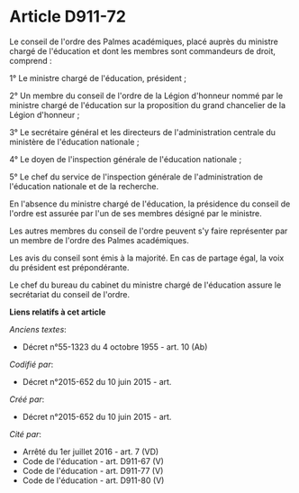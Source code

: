# Article D911-72

Le conseil de l'ordre des Palmes académiques, placé auprès du ministre chargé de l'éducation et dont les membres sont
commandeurs de droit, comprend :

1° Le ministre chargé de l'éducation, président ;

2° Un membre du conseil de l'ordre de la Légion d'honneur nommé par le ministre chargé de l'éducation sur la proposition du
grand chancelier de la Légion d'honneur ;

3° Le secrétaire général et les directeurs de l'administration centrale du ministère de l'éducation nationale ;

4° Le doyen de l'inspection générale de l'éducation nationale ;

5° Le chef du service de l'inspection générale de l'administration de l'éducation nationale et de la recherche.

En l'absence du ministre chargé de l'éducation, la présidence du conseil de l'ordre est assurée par l'un de ses membres
désigné par le ministre.

Les autres membres du conseil de l'ordre peuvent s'y faire représenter par un membre de l'ordre des Palmes académiques.

Les avis du conseil sont émis à la majorité. En cas de partage égal, la voix du président est prépondérante.

Le chef du bureau du cabinet du ministre chargé de l'éducation assure le secrétariat du conseil de l'ordre.

**Liens relatifs à cet article**

_Anciens textes_:

  - Décret n°55-1323 du 4 octobre 1955 - art. 10 (Ab)

_Codifié par_:

  - Décret n°2015-652 du 10 juin 2015 - art.

_Créé par_:

  - Décret n°2015-652 du 10 juin 2015 - art.

_Cité par_:

  - Arrêté du 1er juillet 2016 - art. 7 (VD)
  - Code de l'éducation - art. D911-67 (V)
  - Code de l'éducation - art. D911-77 (V)
  - Code de l'éducation - art. D911-80 (V)
